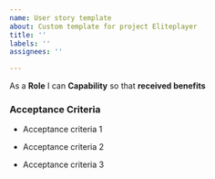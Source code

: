 ```yaml
---
name: User story template
about: Custom template for project Eliteplayer
title: ''
labels: ''
assignees: ''

---
```


As a **Role** I can **Capability** so that **received benefits** 


### Acceptance Criteria

- Acceptance criteria 1

- Acceptance criteria 2

- Acceptance criteria 3
